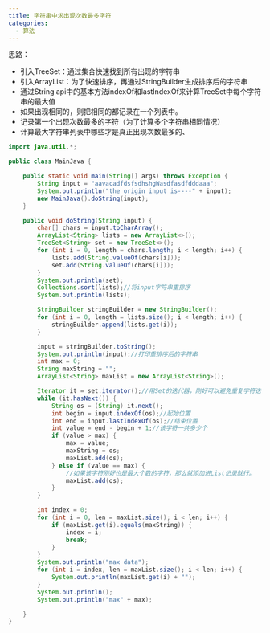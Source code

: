 ```yaml
---
title: 字符串中求出现次数最多字符
categories:
  - 算法
---
```


思路：
* 引入TreeSet：通过集合快速找到所有出现的字符串
* 引入ArrayList：为了快速排序，再通过StringBuilder生成排序后的字符串
* 通过String api中的基本方法indexOf和lastIndexOf来计算TreeSet中每个字符串的最大值
* 如果出现相同的，则把相同的都记录在一个列表中。
* 记录第一个出现次数最多的字符（为了计算多个字符串相同情况）
* 计算最大字符串列表中哪些才是真正出现次数最多的、

``` java
import java.util.*;

public class MainJava {

    public static void main(String[] args) throws Exception {
        String input = "aavacadfdsfsdhshgWasdfasdfdddaaa";
        System.out.println("the origin input is----" + input);
        new MainJava().doString(input);
    }

    public void doString(String input) {
        char[] chars = input.toCharArray();
        ArrayList<String> lists = new ArrayList<>();
        TreeSet<String> set = new TreeSet<>();
        for (int i = 0, length = chars.length; i < length; i++) {
            lists.add(String.valueOf(chars[i]));
            set.add(String.valueOf(chars[i]));
        }
        System.out.println(set);
        Collections.sort(lists);//将input字符串重排序
        System.out.println(lists);

        StringBuilder stringBuilder = new StringBuilder();
        for (int i = 0, length = lists.size(); i < length; i++) {
            stringBuilder.append(lists.get(i));
        }

        input = stringBuilder.toString();
        System.out.println(input);//打印重排序后的字符串
        int max = 0;
        String maxString = "";
        ArrayList<String> maxList = new ArrayList<String>();

        Iterator it = set.iterator();//用Set的迭代器，刚好可以避免重复字符迭代的效率问题
        while (it.hasNext()) {
            String os = (String) it.next();
            int begin = input.indexOf(os);//起始位置
            int end = input.lastIndexOf(os);//结束位置
            int value = end - begin + 1;//该字符一共多少个
            if (value > max) {
                max = value;
                maxString = os;
                maxList.add(os);
            } else if (value == max) {
                //如果该字符刚好也是最大个数的字符，那么就添加进List记录就行。
                maxList.add(os);
            }
        }

        int index = 0;
        for (int i = 0, len = maxList.size(); i < len; i++) {
            if (maxList.get(i).equals(maxString)) {
                index = i;
                break;
            }
        }
        System.out.println("max data");
        for (int i = index, len = maxList.size(); i < len; i++) {
            System.out.println(maxList.get(i) + "");
        }
        System.out.println();
        System.out.println("max" + max);

    }
}
```
                                                                                                                                                                                                                                                                                                                                                                                                                                                                                                                                                                                                                                                                                                                                                                                                                                                                                                                                                                                                                                                                                                                                                                                                                                                                                                                                                                                                                                                                                                                                                                                                                                                                                                                                                                                                                                                                                                                                                                                                                                                                                                                                                                                                                                                                                                                                                                                                                                                                                                                                                                                                                                                                                                                                                                                                                                                                                                                                                                                                                                                                                                                                                                                                                                                                                                                                                                                                                                                                                                                                                                                                                                                                                                                                                                                                                                                                                                                                                                                                                                                                                                                                                                                                                                                                                                                                                                                                                                                                                                                                                                                                                                                                                                                                                                                                                                                                                                                                                                                                                                                                                                                                                                                                                                                                                                                                                                                                                                                                                                                                                                                                                                                                                                                                                                                                                                                                                                                                                                                                                                                                                                                                                                                                                                                                                                                                                                                                                                                                                                                                                                                                                                                                                                                                                                                                                                                                                                                                                                                                                                                                                                                                                                                                                                                                                                                                                                                                                                                                                                                                                                                                                                                                                           